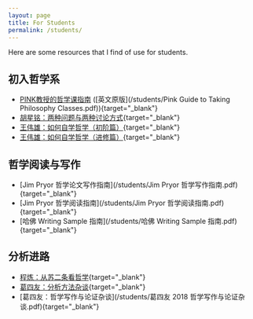 ```yaml
---
layout: page
title: For Students
permalink: /students/
---
```


Here are some resources that I find of use for students.

## 初入哲学系

- [PINK教授的哲学课指南](/students/PINK教授的哲学课指南.pdf) ([英文原版](/students/Pink Guide to Taking Philosophy Classes.pdf)){target="_blank"}
- [胡星铭：两种问题与两种讨论方式](https://xingminghu.commons.gc.cuny.edu/etc/two_ways_of_doing_philosophy/){target="_blank"}
- [王伟雄：如何自学哲学（初阶篇）](https://mp.weixin.qq.com/s/jTpYIp2yWUeX8lfxPd-Rnw){target="_blank"}
- [王伟雄：如何自学哲学（进修篇）](https://mp.weixin.qq.com/s/8CLROksYstFgN76TjTNnvg){target="_blank"}

## 哲学阅读与写作

- [Jim Pryor 哲学论文写作指南](/students/Jim Pryor 哲学写作指南.pdf){target="_blank"}
- [Jim Pryor 哲学阅读指南](/students/Jim Pryor 哲学阅读指南.pdf){target="_blank"}
- [哈佛 Writing Sample 指南](/students/哈佛 Writing Sample 指南.pdf){target="_blank"}

## 分析进路

- [程炼：从苏二条看哲学](http://www.aisixiang.com/data/80994.html){target="_blank"}
- [葛四友：分析方法杂谈](https://mp.weixin.qq.com/s/_pwfKM2bKk0qyh3p_tusUQ){target="_blank"}
- [葛四友：哲学写作与论证杂谈](/students/葛四友 2018 哲学写作与论证杂谈.pdf){target="_blank"}


